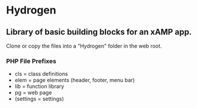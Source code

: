 # Hydrogen

## Library of basic building blocks for an xAMP app.

Clone or copy the files into a "Hydrogen" folder in the web root.


### PHP File Prefixes
* cls = class definitions
* elem = page elements (header, footer, menu bar)
* lib = function library
* pg = web page
* (settings = settings)
